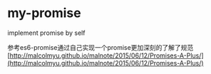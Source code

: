 # my-promise
implement promise by self

参考es6-promise通过自己实现一个promise更加深刻的了解了规范
[http://malcolmyu.github.io/malnote/2015/06/12/Promises-A-Plus/](http://malcolmyu.github.io/malnote/2015/06/12/Promises-A-Plus/)